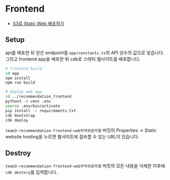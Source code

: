 # Frontend

- [S3로 Static Web 배포하기](./recommendation_frontend/README.md)

## Setup

api를 배포한 뒤 얻은 endpoint를 `app/constants.ts`의 API 상수의 값으로 넣습니다. 그리고 frontend app을 배포한 뒤 cdk로 스태틱 웹사이트를 배포합니다.

```sh
# frontend build
cd app
npm install
npm run build

# deploy web app
cd ../recommendation_frontend
python3 -m venv .env
source .env/bin/activate
pip install -r requirements.txt
cdk bootstrap
cdk deploy
```

`team3-recommendation-frontend-web무작위문자열` 버킷의 Properties -> Static website hosting을 누르면 웹사이트에 접속할 수 있는 URL이 있습니다.

## Destroy

`team3-recommendation-frontend-web무작위문자열` 버킷의 모든 내용을 삭제한 이후에 `cdk destory`를 입력합니다.
